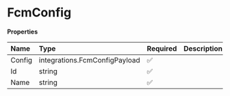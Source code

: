 # FcmConfig

**Properties**

| Name   | Type                          | Required | Description |
| :----- | :---------------------------- | :------- | :---------- |
| Config | integrations.FcmConfigPayload | ✅       |             |
| Id     | string                        | ✅       |             |
| Name   | string                        | ✅       |             |
